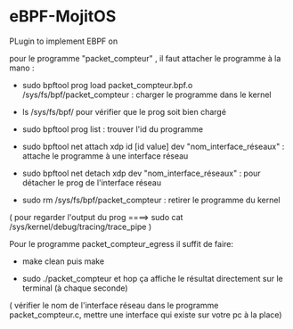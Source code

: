 # eBPF-MojitOS
PLugin to implement EBPF on 


pour le programme "packet_compteur" , il faut attacher le programme à la mano :


-  sudo bpftool prog load packet_compteur.bpf.o /sys/fs/bpf/packet_compteur : charger le programme dans le kernel 

-  ls /sys/fs/bpf/ pour vérifier que le prog soit bien chargé

-  sudo bpftool prog list : trouver l'id du programme

- sudo bpftool net attach xdp id [id value] dev "nom_interface_réseaux" : attache le programme à une interface réseau

- sudo bpftool net detach xdp dev "nom_interface_réseaux" : pour détacher le prog de l'interface réseau 

- sudo rm /sys/fs/bpf/packet_compteur : retirer le programme du kernel 



( pour regarder l'output du prog ====> sudo cat /sys/kernel/debug/tracing/trace_pipe )



Pour le programme packet_compteur_egress il suffit de faire:

- make clean puis make 

- sudo ./packet_compteur et hop ça affiche le résultat directement sur le terminal (à chaque seconde)


( vérifier le nom de l'interface réseau dans le programme packet_compteur.c, mettre une interface qui existe sur votre pc à la place)